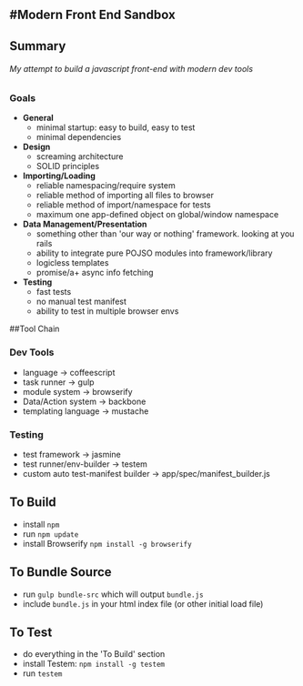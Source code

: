 #Modern Front End Sandbox
---

## Summary

###### My attempt to build a javascript front-end with modern dev tools

### Goals

  - **General**
    - minimal startup: easy to build, easy to test
    - minimal dependencies
  - **Design**
    - screaming architecture
    - SOLID principles
  - **Importing/Loading**
    - reliable namespacing/require system
    - reliable method of importing all files to browser
    - reliable method of import/namespace for tests
    - maximum one app-defined object on global/window namespace
  - **Data Management/Presentation**
    - something other than 'our way or nothing' framework. looking at you rails
    - ability to integrate pure POJSO modules into framework/library
    - logicless templates
    - promise/a+ async info fetching
  - **Testing**
    - fast tests
    - no manual test manifest
    - ability to test in multiple browser envs


##Tool Chain

### Dev Tools
  - language            -> coffeescript
  - task runner         -> gulp
  - module system       -> browserify
  - Data/Action system   -> backbone
  - templating language -> mustache

### Testing
  - test framework                    -> jasmine
  - test runner/env-builder           -> testem
  - custom auto test-manifest builder -> app/spec/manifest_builder.js


## To Build
  - install `npm`
  - run `npm update`
  - install Browserify `npm install -g browserify`

## To Bundle Source
  - run `gulp bundle-src` which will output `bundle.js`
  - include `bundle.js` in your html index file (or other initial load file)

## To Test
   - do everything in the 'To Build' section
   - install Testem: `npm install -g testem`
   - run `testem`
